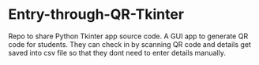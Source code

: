 # Entry-through-QR-Tkinter
Repo to share Python Tkinter app source code.
A GUI app to generate QR code for students. They can check in by scanning QR code and details get saved into csv file so that they dont need to enter details manually.
